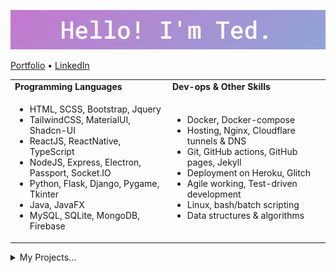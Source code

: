 [![banner](banner.png)](https://github.com/TedAlden)

[Portfolio](https://www.tedalden.dev/)  •  [LinkedIn](https://www.linkedin.com/in/ted-alden-templeman/)

<table>
 <tr>
    <td><b>Programming Languages</b></td>
    <td><b>Dev-ops & Other Skills</b></td>
 </tr>
 <tr>
    <td width=50%>
      <ul>
        <li>HTML, SCSS, Bootstrap, Jquery</li>
        <li>TailwindCSS, MaterialUI, Shadcn-UI</li>
        <li>ReactJS, ReactNative, TypeScript</li>
        <li>NodeJS, Express, Electron, Passport, Socket.IO</li>
        <li>Python, Flask, Django, Pygame, Tkinter</li>
        <li>Java, JavaFX</li>
        <li>MySQL, SQLite, MongoDB, Firebase</li>
      </ul>
    </td>
    <td width=50%>
      <ul>
        <li>Docker, Docker-compose</li>
        <li>Hosting, Nginx, Cloudflare tunnels & DNS</li>
        <li>Git, GitHub actions, GitHub pages, Jekyll</li>
        <li>Deployment on Heroku, Glitch</li>
        <li>Agile working, Test-driven development</li>
        <li>Linux, bash/batch scripting</li>
        <li>Data structures & algorithms</li>
      </ul>
    </td>
 </tr>
</table>

<details>
<summary>My Projects...</summary>
<br>

WIP!

</details>
